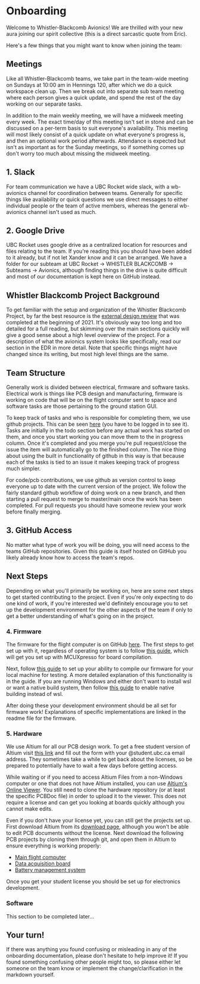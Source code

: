 # Onboarding

Welcome to Whistler-Blackcomb Avionics! We are thrilled with your new aura joining our spirit collective (this is a direct sarcastic quote from Eric). 

Here's a few things that you might want to know when joining the team:

## Meetings

Like all Whistler-Blackcomb teams, we take part in the team-wide meeting on Sundays at 10:00 am in Hennings 120, after which we do a quick workspace clean up. Then we break out into separate sub team meeting where each person gives a quick update, and spend the rest of the day working on our separate tasks. 

In addition to the main weekly meeting, we will have a midweek meeting every week. The exact time/day of this meeting isn't set in stone and can be discussed on a per-term basis to suit everyone's availability. This meeting will most likely consist of a quick update on what everyone's progress is, and then an optional work period afterwards. Attendance is expected but isn't as important as for the Sunday meetings, so if something comes up don't worry too much about missing the midweek meeting. 

## 1. Slack

For team communication we have a UBC Rocket wide slack, with a wb-avionics channel for coordination between teams. Generally for specific things like availability or quick questions we use direct messages to either individual people or the team of active members, whereas the general wb-avionics channel isn't used as much. 

## 2. Google Drive

UBC Rocket uses google drive as a centralized location for resources and files relating to the team. If you're reading this you should have been added to it already, but if not let Xander know and it can be arranged. We have a folder for our subteam at UBC Rocket -> WHISTLER BLACKCOMB -> Subteams -> Avionics, although finding things in the drive is quite difficult and most of our documentation is kept here on GitHub instead. 

## Whistler Blackcomb Project Background

To get familiar with the setup and organization of the Whistler Blackcomb Project, by far the best resource is the [external design review](https://docs.google.com/document/d/1aMXL6ogCYWBh2T_MYrKgUeNxM_nnbr7gomK3zXRZ8YI/edit?usp=sharing) that was completed at the beginning of 2021. It's obviously way too long and too detailed for a full reading, but skimming over the main sections quickly will give a good sense about a high level overview of the project. For a description of what the avionics system looks like specifically, read our section in the EDR in more detail. Note that specific things might have changed since its writing, but most high level things are the same. 

## Team Structure

Generally work is divided between electrical, firmware and software tasks. Electrical work is things like PCB design and manufacturing, firmware is working on code that will be on the flight computer sent to space and software tasks are those pertaining to the ground station GUI. 

To keep track of tasks and who is responsible for completing them, we use github projects. This can be seen [here](https://github.com/orgs/UBC-Rocket/projects/1) (you have to be logged in to see it). Tasks are initially in the todo section before any actual work has started on them, and once you start working you can move them to the in progress column. Once it's completed and you merge you're pull request/close the issue the item will automatically go to the finished column. The nice thing about using the built in functionality of github in this way is that because each of the tasks is tied to an issue it makes keeping track of progress much simpler. 

For code/pcb contributions, we use github as version control to keep everyone up to date with the current version of the project. We follow the fairly standard github workflow of doing work on a new branch, and then starting a pull request to merge to master/main once the work has been completed. For pull requests you should have someone review your work before finally merging. 

## 3. GitHub Access

No matter what type of work you will be doing, you will need access to the teams GitHub repositories. Given this guide is itself hosted on GitHub you likely already know how to access the team's repos. 

## Next Steps

Depending on what you'll primarily be working on, here are some next steps to get started contributing to the project. Even if you're only expecting to do one kind of work, if you're interested we'd definitely encourage you to set up the development environment for the other aspects of the team if only to get a better understanding of what's going on in the project. 

### 4. Firmware

The firmware for the flight computer is on GitHub [here](https://github.com/UBC-Rocket/Whistler-Blackcomb-v2). The first steps to get set up with it, regardless of operating system is to follow [this guide](../doc/MCUXpresso-Setup.md), which will get you set up with MCUXpresso for board compilation. 

Next, follow [this guide](../doc/x86-Compilation.md) to set up your ability to compile our firmware for your local machine for testing. A more detailed explanation of this functionality is in the guide. If you are running Windows and either don't want to install wsl or want a native build system, then follow [this guide](../doc/Windows-Compilation-with-Cygwin.md) to enable native building instead of wsl. 

After doing these your development environment should be all set for firmware work! Explanations of specific implementations are linked in the readme file for the firmware. 

### 5. Hardware

We use Altium for all our PCB design work. To get a free student version of Altium visit [this link](https://www.altium.com/solutions/academic-programs/student-licenses) and fill out the form with your @student.ubc.ca email address. They sometimes take a while to get back about the licenses, so be prepared to potentially have to wait a few days before getting access. 

While waiting or if you need to access Altium Files from a non-Windows computer or one that does not have Altium installed, you can use [Altium's Online Viewer](https://www.altium.com/viewer/). You still need to clone the hardware repository (or at least the specific PCBDoc file) in order to upload it to the viewer. This does not require a license and can get you looking at boards quickly although you cannot make edits.

Even if you don't have your license yet, you can still get the projects set up. First download Altium from its [download page](https://www.altium.com/products/downloads), although you won't be able to edit PCB documents without the license. Next download the following PCB projects by cloning them through git, and open them in Altium to ensure everything is working properly: 

* [Main flight computer](https://github.com/UBC-Rocket/WB-AV-4500-FC)
* [Data acquisition board](https://github.com/UBC-Rocket/WB-AV-4500-FC)
* [Battery management system](https://github.com/UBC-Rocket/WB-AV-4501-BMS)

Once you get your student license you should be set up for electronics development. 

### Software

This section to be completed later...

## Your turn!

If there was anything you found confusing or misleading in any of the onboarding documentation, please don't hesitate to help improve it! If you found something confusing other people might too, so please either let someone on the team know or implement the change/clarification in the markdown yourself. 
